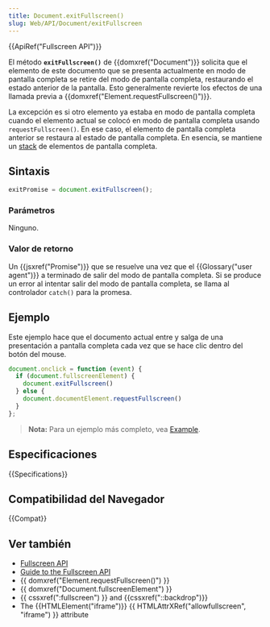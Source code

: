 ```yaml
---
title: Document.exitFullscreen()
slug: Web/API/Document/exitFullscreen
---
```


{{ApiRef("Fullscreen API")}}

El método **`exitFullscreen()`** de {{domxref("Document")}} solicita que el elemento de este documento que se presenta actualmente en modo de pantalla completa se retire del modo de pantalla completa, restaurando el estado anterior de la pantalla. Esto generalmente revierte los efectos de una llamada previa a {{domxref("Element.requestFullscreen()")}}.

La excepción es si otro elemento ya estaba en modo de pantalla completa cuando el elemento actual se colocó en modo de pantalla completa usando `requestFullscreen()`. En ese caso, el elemento de pantalla completa anterior se restaura al estado de pantalla completa. En esencia, se mantiene un [stack](https://es.wikipedia.org/wiki/Stack_(abstract_data_type)) de elementos de pantalla completa.

## Sintaxis

```js
exitPromise = document.exitFullscreen();
```

### Parámetros

Ninguno.

### Valor de retorno

Un {{jsxref("Promise")}} que se resuelve una vez que el {{Glossary("user agent")}} a terminado de salir del modo de pantalla completa. Si se produce un error al intentar salir del modo de pantalla completa, se llama al controlador `catch()` para la promesa.

## Ejemplo

Este ejemplo hace que el documento actual entre y salga de una presentación a pantalla completa cada vez que se hace clic dentro del botón del mouse.

```js
document.onclick = function (event) {
  if (document.fullscreenElement) {
    document.exitFullscreen()
  } else {
    document.documentElement.requestFullscreen()
  }
};
```

> **Nota:** Para un ejemplo más completo, vea [Example](/es/docs/Web/API/Element/requestFullScreen#example).

## Especificaciones

{{Specifications}}

## Compatibilidad del Navegador

{{Compat}}

## Ver también

- [Fullscreen API](/es/docs/Web/API/Fullscreen_API)
- [Guide to the Fullscreen API](/es/docs/Web/API/Fullscreen_API/Guide)
- {{ domxref("Element.requestFullscreen()") }}
- {{ domxref("Document.fullscreenElement") }}
- {{ cssxref(":fullscreen") }} and {{cssxref("::backdrop")}}
- The {{HTMLElement("iframe")}} {{ HTMLAttrXRef("allowfullscreen", "iframe") }} attribute
